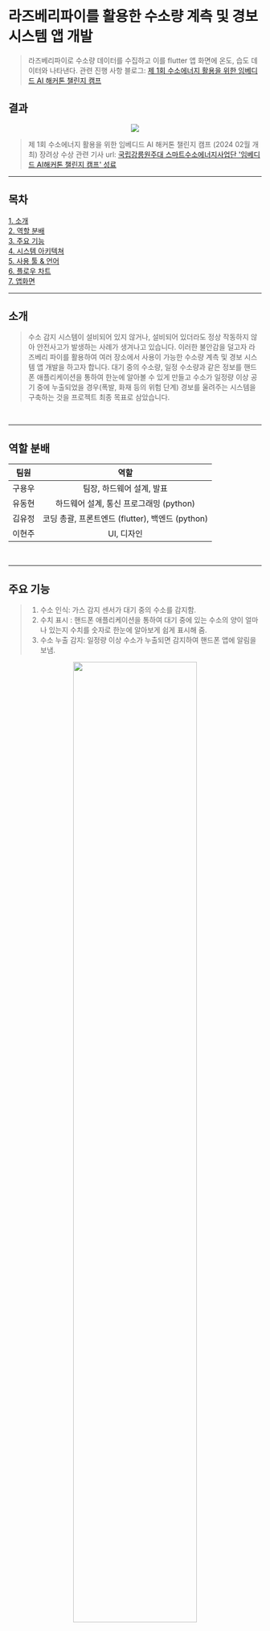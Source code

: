 # 라즈베리파이를 활용한 수소량 계측 및 경보 시스템 앱 개발 

> 라즈베리파이로 수소량 데이터를 수집하고 이를 flutter 앱 화면에 온도, 습도 데이터와 나타낸다.
> 관련 진행 사항 블로그: [제 1회 수소에너지 활용을 위한 임베디드 AI 해커톤 챌린지 캠프](https://blog-of-tifo.tistory.com/2)

## 결과

<p align="center">
    <img src= "img/제1회사진.png">
</p>

> 제 1회 수소에너지 활용을 위한 임베디드 AI 해커톤 챌린지 캠프 (2024 02월 개최) 장려상 수상
> 관련 기사 url: [국립강릉원주대 스마트수소에너지사업단 '임베디드 AI해커톤 챌린지 캠프' 성료](https://www.veritas-a.com/news/articleView.html?idxno=495254)

---

## 목차
[1. 소개](#소개) <br>
[2. 역할 분배](#역할분배) <br>
[3. 주요 기능](#주요-기능) <br>
[4. 시스템 아키텍쳐](#시스템-아키텍쳐) <br>
[5. 사용 툴 & 언어](#사용-언어-&-툴) <br>
[6. 플로우 차트](#플로우차트) <br>
[7. 앱화면](#앱화면) <br>

---

## 소개 
> 수소 감지 시스템이 설비되어 있지 않거나, 설비되어 있더라도 정상 작동하지 않아 안전사고가 발생하는 사례가 생겨나고 있습니다. 이러한 불안감을 덜고자 라즈베리 파이를 활용하여 여러 장소에서 사용이 가능한 수소량 계측 및 경보 시스템 앱 개발을 하고자 합니다. 대기 중의 수소량, 일정 수소량과 같은 정보를 핸드폰 애플리케이션을 통하여 한눈에 알아볼 수 있게 만들고 수소가 일정량 이상 공기 중에 누출되었을 경우(폭발, 화재 등의 위험 단계) 경보를 울려주는 시스템을 구축하는 것을 프로젝트 최종 목표로 삼았습니다.

<br>

---

## 역할 분배
|팀원|역할|
|---|:---:|
|구용우|팀장, 하드웨어 설계, 발표|
|유동현|하드웨어 설계, 통신 프로그래밍 (python)|
|김유정|코딩 총괄, 프론트엔드 (flutter), 백엔드 (python)|
|이현주| UI, 디자인 |

<br>

---

## 주요 기능
> 1. 수소 인식: 가스 감지 센서가 대기 중의 수소를 감지함.
> 2. 수치 표시 : 핸드폰 애플리케이션을 통하여 대기 중에 있는 수소의 양이 얼마나 있는지 수치를 숫자로 한눈에 알아보게 쉽게 표시해 줌. 
> 3. 수소 누출 감지: 일정량 이상 수소가 누출되면 감지하여 핸드폰 앱에 알림을 보냄.
<p align="center">
    <img src= "img/수소앱개발기획서.png" width="70%">
</p>

<br>

---

## 시스템 아키텍쳐
<p align="center">
    <img src= "img/수소앱시스템아키텍쳐.jpg" height="300%">
</p>

<br>

---

## 사용 언어 & 툴

### 프론트엔드
<img src="https://cdn.jsdelivr.net/gh/devicons/devicon@latest/icons/flutter/flutter-original.svg" width="10%"/>
<img src="https://cdn.jsdelivr.net/gh/devicons/devicon@latest/icons/dart/dart-original.svg" width="10%"/>

> Flutter (dart) : 애플리케이션 구성

<br>


### 백엔드
<img src="https://cdn.jsdelivr.net/gh/devicons/devicon@latest/icons/python/python-original.svg" width="10%"/>
<img src="https://cdn.jsdelivr.net/gh/devicons/devicon@latest/icons/raspberrypi/raspberrypi-original.svg" width="10%"/>

> Python: Rasberry pi에서 firebase로 수소량 데이터 전송

<br>

### 데이터베이스
<img src="https://cdn.jsdelivr.net/gh/devicons/devicon@latest/icons/firebase/firebase-original.svg" width="10%"/>

> firebase: 수소량 데이터 수집

<br>

---

## 플로우차트
<p align="center">
    <img src= "img/플로우차트.jpg" width="70%">
</p>

> 설계 단계 플로우 차트

<br>

---

## 앱 화면

### 홈화면
<p align="center">
    <img src= "img/앱화면1.png" width="55%">
</p>

> 강원도에 있는 수소차 충전소를 나타냈다. 
> 수소차 충전소가 있는 춘천시, 양양군, 강릉시, 원주시가 빨간색 버튼으로 있다. 
> 원하는 지역의 버튼을 누르면 해당 지역에 있는 수소차 충전소 화면으로 이동한다.

<br>

### 춘천시 항목 화면
<p align="center">
    <img src= "img/앱화면2.png" width="55%">
</p>

> 수소량 데이터가 realtime으로 그래프를 통해 가시화 된다.
> 안전한지 여부를 상단 문구와 이모티콘을 통해 알려준다.

<br>

### 사이드바

<p align="center">
    <img src= "img/앱화면3.png" width="55%">
</p>

> 사이드바에서는 숫자 데이터로 나타낸 수소량, 해당 지역의 온도, 습도, 날씨를 알려준다.

---
